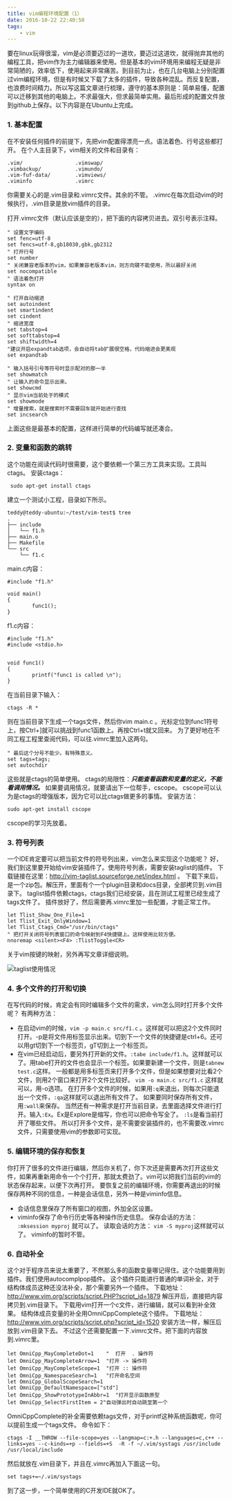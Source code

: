 ```yaml
---
title: vim编程环境配置（1）
date: 2016-10-22 22:40:50
tags:
	- vim
---
```

要在linux玩得很溜，vim是必须要迈过的一道坎，要迈过这道坎，就得抛弃其他的编程工具，把vim作为主力编辑器来使用。但是基本的vim环境用来编程无疑是非常简陋的，效率低下，使用起来非常痛苦。到目前为止，也在几台电脑上分别配置过vim编程环境，但是有时候又下载了太多的插件，导致各种混乱。而反复配置，也浪费时间精力。所以写这篇文章进行梳理，遵守的基本原则是：简单易懂，配置可以迁移到其他的电脑上。不求最强大，但求最简单实用。最后形成的配置文件放到github上保存。以下内容是在Ubuntu上完成。

### 1. 基本配置
在不安装任何插件的前提下，先把vim配置得漂亮一点。语法着色、行号这些都打开。
在个人主目录下，vim相关的文件和目录有：

```
.vim/                 .vimswap/
.vimbackup/           .vimundo/
.vim-fuf-data/        .vimviews/
.viminfo              .vimrc               
```
你需要关心的是.vim目录和.vimrc文件。其余的不管。
.vimrc在每次启动vim的时候执行，.vim目录是放vim插件的目录。

打开.vimrc文件（默认应该是空的），把下面的内容拷贝进去。双引号表示注释。
```
" 设置文字编码
set fenc=utf-8
set fencs=utf-8,gb18030,gbk,gb2312
" 打开行号
set number
" 关闭兼容老版本的vim，如果兼容老版本vim，则方向键不能使用，所以最好关闭
set nocompatible
" 语法着色打开
syntax on

" 打开自动缩进
set autoindent
set smartindent
set cindent
" 缩进宽度
set tabstop=4
set softtabstop=4
set shiftwidth=4
"建议开启expandtab选项，会自动将tab扩展很空格，代码缩进会更美观
set expandtab

" 输入括号引号等符号时显示配对的那一半
set showmatch
" 让输入的命令显示出来。
set showcmd
" 显示vim当前处于的模式
set showmode
" 增量搜索，就是搜索时不需要回车就开始进行查找
set incsearch

```
上面这些是最基本的配置，这样进行简单的代码编写就还凑合。
### 2. 变量和函数的跳转
这个功能在阅读代码时很需要，这个要依赖一个第三方工具来实现。工具叫ctags。
安装ctags：
```
 sudo apt-get install ctags 
```
建立一个测试小工程，目录如下所示。
```
teddy@teddy-ubuntu:~/test/vim-test$ tree
.
├── include
│   └── f1.h
├── main.o
├── Makefile
└── src
    └── f1.c
```
main.c内容：
```
#include "f1.h"

void main()
{
		func1();
}
```
f1.c内容：
```
#include "f1.h"
#include <stdio.h>


void func1()
{
		printf("func1 is called \n");
}
```
在当前目录下输入：
```
ctags -R *
```
则在当前目录下生成一个tags文件，然后你vim main.c 。光标定位到func1符号上，按Ctrl+]就可以挑战到func1函数上。再按Ctrl+t就又回来。
为了更好地在不同工程工程里查阅代码，可以往.vimrc里加入这两句。
```
" 最后这个分号不能少。有特殊意义。
set tags=tags;
set autochdir
```
这些就是ctags的简单使用。
ctags的局限性：***只能查看函数和变量的定义，不能看调用情况。***
如果要调用情况，就要请出下一位帮手，cscope。
cscope可以认为是ctags的增强版本，因为它可以比ctags做更多的事情。
安装方法：
```
sudo apt-get install cscope
```
cscope的学习先放着。
### 3. 符号列表
一个IDE肯定要可以把当前文件的符号列出来，vim怎么来实现这个功能呢？
好，我们到这里要开始给vim安装插件了。使用符号列表，需要安装taglist的插件。
下载链接在这里：http://vim-taglist.sourceforge.net/index.html 。
下载下来后，是一个zip包。解压开，里面有个一个plugin目录和docs目录，全部拷贝到.vim目录下。
taglist插件依赖ctags，ctags我们已经安装，且在测试工程里已经生成了tags文件了。
插件放好了，然后需要再.vimrc里加一些配置，才能正常工作。
```
let Tlist_Show_One_File=1
let Tlist_Exit_OnlyWindow=1
let Tlist_Ctags_Cmd="/usr/bin/ctags"
" 把打开关闭符号列表窗口的命令映射到F4快捷键上。这样使用比较方便。
nnoremap <silent><F4> :TlistToggle<CR>
```
关于vim按键的映射，另外再写文章详细说明。

![taglist使用情况](/images/taglist使用情况.jpg)

### 4. 多个文件的打开和切换
在写代码的时候，肯定会有同时编辑多个文件的需求，vim怎么同时打开多个文件呢？
有两种方法：
* 在启动vim的时候，`vim -p main.c src/f1.c` 。这样就可以把这2个文件同时打开。-p是将文件用标签显示出来。切到下一个文件的快捷键是ctrl+6。还可以用gt切到下一个标签页，gT切到上一个标签页。
* 在vim已经启动后，要另外打开新的文件。`:tabe include/f1.h`。这样就可以了。用tabe打开的文件也会显示一个标签。如果要新建一个文件，则是`tabnew test.c`这样。
一般都是用多标签页来打开多个文件，但是如果想要对比看2个文件，则用2个窗口来打开2个文件比较好。
`vim -o main.c src/f1.c` 这样就可以，用-o选项。
在打开多个文件的时候，如果用`:q`来退出，则每次只能退出一个文件，`:qa`这样就可以退出所有文件了。
如果要同时保存所有文件，用`:wall`来保存。
当然还有一种需求是打开当前目录，去里面选择文件进行打开。输入`:Ex`。Ex是Explore是缩写，你也可以把命令写全了。
`:ls`是看当前打开了哪些文件。
所以打开多个文件，是不需要安装插件的，也不需要改.vimrc文件，只需要使用vim的参数即可实现。

### 5. 编辑环境的保存和恢复
你打开了很多的文件进行编辑，然后你关机了，你下次还是需要再次打开这些文件，如果再重新用命令一个个打开，那就太费劲了。vim可以把我们当前的vim的状态保存起来，以便下次再打开。
要恢复之前的编辑环境，你需要再退出的时候保存两种不同的信息，一种是会话信息，另外一种是viminfo信息。
* 会话信息里保存了所有窗口的视图，外加全区设置。
* viminfo保存了命令行历史等各种操作历史信息。
保存会话的方法：
`:mksession myproj` 就可以了。
读取会话的方法：
`vim -S myproj`这样就可以了。
viminfo的暂时不管。

### 6. 自动补全
这个对于程序员来说太重要了，不然那么多的函数变量哪记得住。这个功能要用到插件。我们使用autocomplpop插件。
这个插件只能进行普通的单词补全，对于结构体成员这种还没法补全，那个需要另外一个插件。
下载地址：http://www.vim.org/scripts/script.PHP?script_id=1879 
解压开后，直接把内容拷贝到.vim目录下。
下载用vim打开一个c文件，进行编辑，就可以看到补全效果。
结构体成员变量的补全用OmniCppComplete这个插件。
下载地址：http://www.vim.org/scripts/script.php?script_id=1520
安装方法一样，解压后放到.vim目录下去。
不过这个还需要配置一下.vimrc文件。把下面的内容放到.vimrc里。
```
let OmniCpp_MayCompleteDot=1    "  打开  . 操作符
let OmniCpp_MayCompleteArrow=1  "打开 -> 操作符
let OmniCpp_MayCompleteScope=1  "打开 :: 操作符
let OmniCpp_NamespaceSearch=1   "打开命名空间
let OmniCpp_GlobalScopeSearch=1
let OmniCpp_DefaultNamespace=["std"]
let OmniCpp_ShowPrototypeInAbbr=1  "打开显示函数原型
let OmniCpp_SelectFirstItem = 2"自动弹出时自动跳至第一个
```
OmniCppComplete的补全需要依赖tags文件，对于printf这种系统函数呢，你可以提前生成一个tags文件。
命令如下：
```
ctags -I __THROW --file-scope=yes --langmap=c:+.h --languages=c,c++ --links=yes --c-kinds=+p --fields=+S  -R -f ~/.vim/systags /usr/include /usr/local/include
```
然后就放在.vim目录下，并且在.vimrc再加入下面这一句。
```
set tags+=~/.vim/systags
```
到了这一步，一个简单使用的C开发IDE就OK了。




